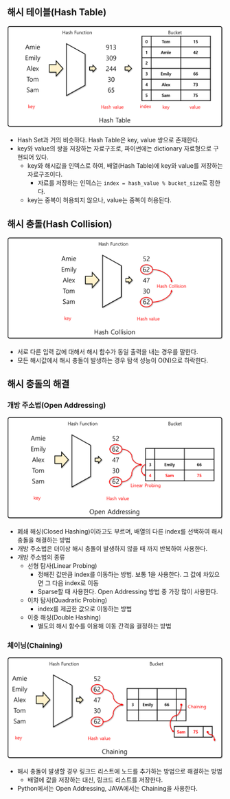 ## 해시 테이블(Hash Table)
![hash table](https://github.com/ai-creatv/algorithm_nklcb1/raw/master/4_Algorithms/4_4_Hashing/img/3.png)
- Hash Set과 거의 비슷하다. Hash Table은 key, value 쌍으로 존재한다.
- key와 value의 쌍을 저장하는 자료구조로, 파이썬에는 dictionary 자료형으로 구현되어 있다.
  - key와 해시값을 인덱스로 하여, 배열(Hash Table)에 key와 value를 저장하는 자료구조이다.
    - 자료를 저장하는 인덱스는 `index = hash_value % bucket_size`로 정한다.
  - key는 중복이 허용되지 않으나, value는 중복이 허용된다.
  
  
## 해시 충돌(Hash Collision)
![hash collision](https://github.com/ai-creatv/algorithm_nklcb1/raw/master/4_Algorithms/4_4_Hashing/img/4.png)
- 서로 다른 입력 값에 대해서 해시 함수가 동일 출력을 내는 경우를 말한다.
- 모든 해시값에서 해시 충돌이 발생하는 경우 탐색 성능이 O(N)으로 하락한다.

## 해시 충돌의 해결
### 개방 주소법(Open Addressing)
![open addressing](https://github.com/ai-creatv/algorithm_nklcb1/raw/master/4_Algorithms/4_4_Hashing/img/5.png)
- 폐쇄 해싱(Closed Hashing)이라고도 부르며, 배열의 다른 index를 선택하여 해시 충돌을 해결하는 방법
- 개방 주소법은 더이상 해시 충돌이 발생하지 않을 때 까지 반복하여 사용한다.
- 개방 주소법의 종류
  - 선형 탐사(Linear Probing)
    - 정해진 값만큼 index를 이동하는 방법. 보통 1을 사용한다. 그 값에 차있으면 그 다음 index로 이동
    - Sparse할 때 사용한다. Open Addressing 방법 중 가장 많이 사용한다.
  - 이차 탐사(Quadratic Probing)
    - index를 제곱한 값으로 이동하는 방법
  - 이중 해싱(Double Hashing)
    - 별도의 해시 함수를 이용해 이동 간격을 결정하는 방법
    

    
### 체이닝(Chaining)
![chaining](https://github.com/ai-creatv/algorithm_nklcb1/raw/master/4_Algorithms/4_4_Hashing/img/6.png)
- 해시 충돌이 발생할 경우 링크드 리스트에 노드를 추가하는 방법으로 해결하는 방법
  - 배열에 값을 저장하는 대신, 링크드 리스트를 저장한다.
- Python에서는 Open Addressing, JAVA에서는 Chaining을 사용한다.
